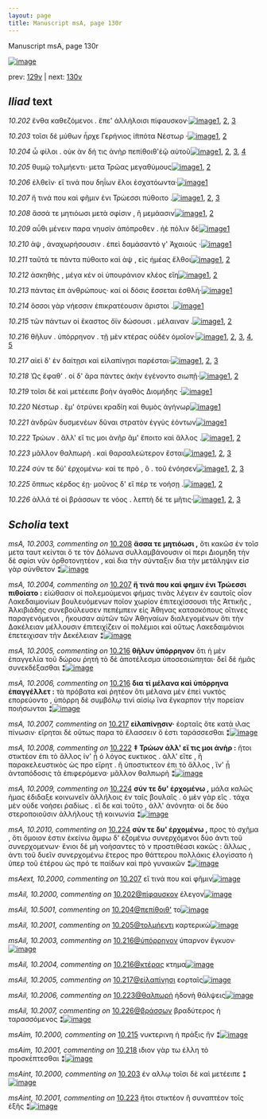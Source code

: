 ```yaml
---
layout: page
title: Manuscript msA, page 130r
---
```


Manuscript msA, page 130r

[![image](http://www.homermultitext.org/iipsrv?OBJ=IIP,1.0&FIF=/project/homer/pyramidal/deepzoom/hmt/vaimg/2017a/VA130RN_0302.tif&WID=100&CVT=JPEG)](http://www.homermultitext.org/ict2/?urn=urn:cite2:hmt:vaimg.2017a:VA130RN_0302)

prev:  [129v](../129v/) | next:  [130v](../130v/)

## *Iliad* text

*10.202* <a id="10.202"/> ἔνθα καθεζόμενοι . ἔπε' ἀλλήλοισι πίφαυσκον·[![image](http://www.homermultitext.org/iipsrv?OBJ=IIP,1.0&FIF=/project/homer/pyramidal/deepzoom/hmt/vaimg/2017a/VA130RN_0302.tif&RGN=0.1692,0.2006,0.4254,0.0323&WID=1000&CVT=JPEG)](http://www.homermultitext.org/ict2/?urn=urn:cite2:hmt:vaimg.2017a:VA130RN_0302@0.1692,0.2006,0.4254,0.0323)[1](#msAil_10.2000), [2](#msA_10.1), [3](#msA_10.2000)

*10.203* <a id="10.203"/> τοῖσι δὲ μύθων ἦρχε Γερήνιος ἱ̈ππότα Νέστωρ ·[![image](http://www.homermultitext.org/iipsrv?OBJ=IIP,1.0&FIF=/project/homer/pyramidal/deepzoom/hmt/vaimg/2017a/VA130RN_0302.tif&RGN=0.1642,0.2276,0.4254,0.0248&WID=1000&CVT=JPEG)](http://www.homermultitext.org/ict2/?urn=urn:cite2:hmt:vaimg.2017a:VA130RN_0302@0.1642,0.2276,0.4254,0.0248)[1](#msAint_10.2000), [2](#msA_10.1)

*10.204* <a id="10.204"/> ὦ φίλοι . οὐκ ὰν δή τις ἀνὴρ πεπίθοιθ'ἑῷ αὐτοῦ[![image](http://www.homermultitext.org/iipsrv?OBJ=IIP,1.0&FIF=/project/homer/pyramidal/deepzoom/hmt/vaimg/2017a/VA130RN_0302.tif&RGN=0.1612,0.2434,0.4294,0.027&WID=1000&CVT=JPEG)](http://www.homermultitext.org/ict2/?urn=urn:cite2:hmt:vaimg.2017a:VA130RN_0302@0.1612,0.2434,0.4294,0.027)[1](#msA_10.2001), [2](#msA_10.1), [3](#msAil_10.5001), [4](#msA_10.2002)

*10.205* <a id="10.205"/> θυμῷ τολμήεντι· μετα Τρῶας μεγαθύμους[![image](http://www.homermultitext.org/iipsrv?OBJ=IIP,1.0&FIF=/project/homer/pyramidal/deepzoom/hmt/vaimg/2017a/VA130RN_0302.tif&RGN=0.1622,0.2637,0.4084,0.027&WID=1000&CVT=JPEG)](http://www.homermultitext.org/ict2/?urn=urn:cite2:hmt:vaimg.2017a:VA130RN_0302@0.1622,0.2637,0.4084,0.027)[1](#msAil_10.2001), [2](#msA_10.1)

*10.206* <a id="10.206"/> ἐλθεῖν· εἴ τινά που δηΐων ἕλοι ἐσχατόωντα·[![image](http://www.homermultitext.org/iipsrv?OBJ=IIP,1.0&FIF=/project/homer/pyramidal/deepzoom/hmt/vaimg/2017a/VA130RN_0302.tif&RGN=0.1602,0.281,0.4224,0.0308&WID=1000&CVT=JPEG)](http://www.homermultitext.org/ict2/?urn=urn:cite2:hmt:vaimg.2017a:VA130RN_0302@0.1602,0.281,0.4224,0.0308)[1](#msA_10.1)

*10.207* <a id="10.207"/> ἤ τινά που καὶ φῆμιν ἐνι Τρώεσσι πύθοιτο .[![image](http://www.homermultitext.org/iipsrv?OBJ=IIP,1.0&FIF=/project/homer/pyramidal/deepzoom/hmt/vaimg/2017a/VA130RN_0302.tif&RGN=0.1572,0.305,0.4084,0.0218&WID=1000&CVT=JPEG)](http://www.homermultitext.org/ict2/?urn=urn:cite2:hmt:vaimg.2017a:VA130RN_0302@0.1572,0.305,0.4084,0.0218)[1](#msAext_10.2000), [2](#msA_10.2004), [3](#msA_10.1)

*10.208* <a id="10.208"/> ἄσσά τε μητιόωσι μετὰ σφίσιν , ἢ μεμάασιν[![image](http://www.homermultitext.org/iipsrv?OBJ=IIP,1.0&FIF=/project/homer/pyramidal/deepzoom/hmt/vaimg/2017a/VA130RN_0302.tif&RGN=0.1572,0.3231,0.4084,0.024&WID=1000&CVT=JPEG)](http://www.homermultitext.org/ict2/?urn=urn:cite2:hmt:vaimg.2017a:VA130RN_0302@0.1572,0.3231,0.4084,0.024)[1](#msA_10.2003), [2](#msA_10.1)

*10.209* <a id="10.209"/> αὖθι μένειν παρα νηυσὶν ἀπόπροθεν . ἠὲ πόλιν δὲ[![image](http://www.homermultitext.org/iipsrv?OBJ=IIP,1.0&FIF=/project/homer/pyramidal/deepzoom/hmt/vaimg/2017a/VA130RN_0302.tif&RGN=0.1612,0.3411,0.4424,0.024&WID=1000&CVT=JPEG)](http://www.homermultitext.org/ict2/?urn=urn:cite2:hmt:vaimg.2017a:VA130RN_0302@0.1612,0.3411,0.4424,0.024)[1](#msA_10.1)

*10.210* <a id="10.210"/> ὰψ , ἀναχωρήσουσιν . ἐπεὶ δαμάσαντό γ' Ἀχαιούς ·[![image](http://www.homermultitext.org/iipsrv?OBJ=IIP,1.0&FIF=/project/homer/pyramidal/deepzoom/hmt/vaimg/2017a/VA130RN_0302.tif&RGN=0.1602,0.3584,0.4284,0.0293&WID=1000&CVT=JPEG)](http://www.homermultitext.org/ict2/?urn=urn:cite2:hmt:vaimg.2017a:VA130RN_0302@0.1602,0.3584,0.4284,0.0293)[1](#msA_10.1)

*10.211* <a id="10.211"/> ταῦτά τε πὰντα πύθοιτο καὶ ὰψ , εἰς ἡμέας ἔλθοι[![image](http://www.homermultitext.org/iipsrv?OBJ=IIP,1.0&FIF=/project/homer/pyramidal/deepzoom/hmt/vaimg/2017a/VA130RN_0302.tif&RGN=0.1572,0.3832,0.4384,0.024&WID=1000&CVT=JPEG)](http://www.homermultitext.org/ict2/?urn=urn:cite2:hmt:vaimg.2017a:VA130RN_0302@0.1572,0.3832,0.4384,0.024)[1](#msA_10.1), [2](#msAil_10.5002)

*10.212* <a id="10.212"/> ἀσκηθὴς , μέγα κέν οἱ ὑπουράνιον κλέος εἴη[![image](http://www.homermultitext.org/iipsrv?OBJ=IIP,1.0&FIF=/project/homer/pyramidal/deepzoom/hmt/vaimg/2017a/VA130RN_0302.tif&RGN=0.1552,0.4035,0.4244,0.024&WID=1000&CVT=JPEG)](http://www.homermultitext.org/ict2/?urn=urn:cite2:hmt:vaimg.2017a:VA130RN_0302@0.1552,0.4035,0.4244,0.024)[1](#msAil_10.2002), [2](#msA_10.1)

*10.213* <a id="10.213"/> πάντας ἐπ ἀνθρώπους· καί οἱ δόσις ἔσσεται ἐσθλή·[![image](http://www.homermultitext.org/iipsrv?OBJ=IIP,1.0&FIF=/project/homer/pyramidal/deepzoom/hmt/vaimg/2017a/VA130RN_0302.tif&RGN=0.1552,0.4177,0.4444,0.024&WID=1000&CVT=JPEG)](http://www.homermultitext.org/ict2/?urn=urn:cite2:hmt:vaimg.2017a:VA130RN_0302@0.1552,0.4177,0.4444,0.024)[1](#msA_10.1)

*10.214* <a id="10.214"/> ὅσσοι γὰρ νήεσσιν ἐπικρατέουσιν ἄριστοι .[![image](http://www.homermultitext.org/iipsrv?OBJ=IIP,1.0&FIF=/project/homer/pyramidal/deepzoom/hmt/vaimg/2017a/VA130RN_0302.tif&RGN=0.1542,0.4403,0.3674,0.024&WID=1000&CVT=JPEG)](http://www.homermultitext.org/ict2/?urn=urn:cite2:hmt:vaimg.2017a:VA130RN_0302@0.1542,0.4403,0.3674,0.024)[1](#msA_10.1)

*10.215* <a id="10.215"/> τῶν πάντων οἱ ἕκαστος ὄϊν δώσουσι . μέλαιναν .[![image](http://www.homermultitext.org/iipsrv?OBJ=IIP,1.0&FIF=/project/homer/pyramidal/deepzoom/hmt/vaimg/2017a/VA130RN_0302.tif&RGN=0.1532,0.4591,0.4404,0.0255&WID=1000&CVT=JPEG)](http://www.homermultitext.org/ict2/?urn=urn:cite2:hmt:vaimg.2017a:VA130RN_0302@0.1532,0.4591,0.4404,0.0255)[1](#msAim_10.2000), [2](#msA_10.1)

*10.216* <a id="10.216"/> θῆλυν . ὑπόρρηνον . τῇ μὲν κτέρας οὐδὲν ὁμοῖον·[![image](http://www.homermultitext.org/iipsrv?OBJ=IIP,1.0&FIF=/project/homer/pyramidal/deepzoom/hmt/vaimg/2017a/VA130RN_0302.tif&RGN=0.1532,0.4778,0.4484,0.0225&WID=1000&CVT=JPEG)](http://www.homermultitext.org/ict2/?urn=urn:cite2:hmt:vaimg.2017a:VA130RN_0302@0.1532,0.4778,0.4484,0.0225)[1](#msAil_10.2004), [2](#msA_10.2006), [3](#msAil_10.2003), [4](#msA_10.1), [5](#msA_10.2005)

*10.217* <a id="10.217"/> αἰεὶ δ' ἐν δαίτῃσι καὶ εἰλαπίνῃσι παρέσται·[![image](http://www.homermultitext.org/iipsrv?OBJ=IIP,1.0&FIF=/project/homer/pyramidal/deepzoom/hmt/vaimg/2017a/VA130RN_0302.tif&RGN=0.1481,0.4966,0.4164,0.0225&WID=1000&CVT=JPEG)](http://www.homermultitext.org/ict2/?urn=urn:cite2:hmt:vaimg.2017a:VA130RN_0302@0.1481,0.4966,0.4164,0.0225)[1](#msAil_10.2005), [2](#msA_10.2007), [3](#msA_10.1)

*10.218* <a id="10.218"/> Ὡς ἔφαθ' . οἱ δ' ἄρα πάντες ἀκὴν ἐγένοντο σιωπῇ·[![image](http://www.homermultitext.org/iipsrv?OBJ=IIP,1.0&FIF=/project/homer/pyramidal/deepzoom/hmt/vaimg/2017a/VA130RN_0302.tif&RGN=0.1512,0.5154,0.4595,0.0225&WID=1000&CVT=JPEG)](http://www.homermultitext.org/ict2/?urn=urn:cite2:hmt:vaimg.2017a:VA130RN_0302@0.1512,0.5154,0.4595,0.0225)[1](#msAim_10.2001), [2](#msA_10.1)

*10.219* <a id="10.219"/> τοῖσι δὲ καὶ μετέειπε βοὴν ἀγαθὸς Διομήδης ·[![image](http://www.homermultitext.org/iipsrv?OBJ=IIP,1.0&FIF=/project/homer/pyramidal/deepzoom/hmt/vaimg/2017a/VA130RN_0302.tif&RGN=0.1542,0.5364,0.4344,0.0225&WID=1000&CVT=JPEG)](http://www.homermultitext.org/ict2/?urn=urn:cite2:hmt:vaimg.2017a:VA130RN_0302@0.1542,0.5364,0.4344,0.0225)[1](#msA_10.1)

*10.220* <a id="10.220"/> Νέστωρ . ἒμ' ὀτρύνει κραδίη καὶ θυμὸς ἀγήνωρ[![image](http://www.homermultitext.org/iipsrv?OBJ=IIP,1.0&FIF=/project/homer/pyramidal/deepzoom/hmt/vaimg/2017a/VA130RN_0302.tif&RGN=0.1532,0.5545,0.4344,0.0225&WID=1000&CVT=JPEG)](http://www.homermultitext.org/ict2/?urn=urn:cite2:hmt:vaimg.2017a:VA130RN_0302@0.1532,0.5545,0.4344,0.0225)[1](#msA_10.1)

*10.221* <a id="10.221"/> ἀνδρῶν δυσμενέων δῦναι στρατὸν ἐγγὺς ἐόντων[![image](http://www.homermultitext.org/iipsrv?OBJ=IIP,1.0&FIF=/project/homer/pyramidal/deepzoom/hmt/vaimg/2017a/VA130RN_0302.tif&RGN=0.1542,0.5725,0.4575,0.0263&WID=1000&CVT=JPEG)](http://www.homermultitext.org/ict2/?urn=urn:cite2:hmt:vaimg.2017a:VA130RN_0302@0.1542,0.5725,0.4575,0.0263)[1](#msA_10.1)

*10.222* <a id="10.222"/> Τρώων . ἂλλ' εἴ τις μοι ἀνῆρ ἅμ' ἕποιτο καὶ ἄλλος .[![image](http://www.homermultitext.org/iipsrv?OBJ=IIP,1.0&FIF=/project/homer/pyramidal/deepzoom/hmt/vaimg/2017a/VA130RN_0302.tif&RGN=0.1522,0.5913,0.4575,0.0263&WID=1000&CVT=JPEG)](http://www.homermultitext.org/ict2/?urn=urn:cite2:hmt:vaimg.2017a:VA130RN_0302@0.1522,0.5913,0.4575,0.0263)[1](#msA_10.1), [2](#msA_10.2008)

*10.223* <a id="10.223"/> μᾶλλον θαλπωρὴ . καὶ θαρσαλεώτερον ἔσται[![image](http://www.homermultitext.org/iipsrv?OBJ=IIP,1.0&FIF=/project/homer/pyramidal/deepzoom/hmt/vaimg/2017a/VA130RN_0302.tif&RGN=0.1532,0.6116,0.4134,0.027&WID=1000&CVT=JPEG)](http://www.homermultitext.org/ict2/?urn=urn:cite2:hmt:vaimg.2017a:VA130RN_0302@0.1532,0.6116,0.4134,0.027)[1](#msAil_10.2006), [2](#msA_10.1), [3](#msAint_10.2001)

*10.224* <a id="10.224"/> σύν τε δύ' ἐρχομένω· καί τε πρὸ , ὃ . τοῦ ἐνόησεν[![image](http://www.homermultitext.org/iipsrv?OBJ=IIP,1.0&FIF=/project/homer/pyramidal/deepzoom/hmt/vaimg/2017a/VA130RN_0302.tif&RGN=0.1552,0.6304,0.4184,0.027&WID=1000&CVT=JPEG)](http://www.homermultitext.org/ict2/?urn=urn:cite2:hmt:vaimg.2017a:VA130RN_0302@0.1552,0.6304,0.4184,0.027)[1](#msA_10.2010), [2](#msA_10.1), [3](#msA_10.2009)

*10.225* <a id="10.225"/> ὅππως κέρδος έῃ· μοῦνος δ' εἴ πέρ τε νοήσῃ .[![image](http://www.homermultitext.org/iipsrv?OBJ=IIP,1.0&FIF=/project/homer/pyramidal/deepzoom/hmt/vaimg/2017a/VA130RN_0302.tif&RGN=0.1552,0.6521,0.4234,0.0233&WID=1000&CVT=JPEG)](http://www.homermultitext.org/ict2/?urn=urn:cite2:hmt:vaimg.2017a:VA130RN_0302@0.1552,0.6521,0.4234,0.0233)[1](#msA_10.2012), [2](#msA_10.1)

*10.226* <a id="10.226"/> ἀλλά τέ οἱ βράσσων τε νόος . λεπτὴ δέ τε μῆτις·[![image](http://www.homermultitext.org/iipsrv?OBJ=IIP,1.0&FIF=/project/homer/pyramidal/deepzoom/hmt/vaimg/2017a/VA130RN_0302.tif&RGN=0.1552,0.6679,0.4124,0.0255&WID=1000&CVT=JPEG)](http://www.homermultitext.org/ict2/?urn=urn:cite2:hmt:vaimg.2017a:VA130RN_0302@0.1552,0.6679,0.4124,0.0255)[1](#msA_10.2013), [2](#msAil_10.2007), [3](#msA_10.1)

## *Scholia* text

*msA, 10.2003, commenting on* [10.208](#10.208)  <a id="msA_10.2003"/> **ἄσσα τε μητιόωσι ,** ὄτι κακῶσ ἐν τοῖσ μετα ταυτ κείνται ὅ τε τὸν Δόλωνα συλλαμβάνουσιν οἱ περι Διομηδη τὴν δὲ σφίσι νῦν ὀρθοτονητέον , καὶ δια τὴν σύνταξιν δια τὴν μετάληψιν εἰσ γὰρ σύνθετον ⁑[![image](http://www.homermultitext.org/iipsrv?OBJ=IIP,1.0&FIF=/project/homer/pyramidal/deepzoom/hmt/vaimg/2017a/VA130RN_0302.tif&RGN=0.161,0.1638,0.668,0.0346&WID=1000&CVT=JPEG)](http://www.homermultitext.org/ict2/?urn=urn:cite2:hmt:vaimg.2017a:VA130RN_0302@0.161,0.1638,0.668,0.0346)

*msA, 10.2004, commenting on* [10.207](#10.207)  <a id="msA_10.2004"/> **ἥ τινά που καὶ φημιν ἐνι Τρώεσσι πιθοίατο :** εἰώθασιν οἱ πολεμούμενοι φήμας τινὰς λέγειν ἐν εαυτοῖς οἶον Λακεδαιμονίων βουλευόμενων ποῖον χωρίον ἐπιτειχίσσουσι τῆς Ἀττικῆς , Ἀλκιβιάδης συνεβούλευσεν πεπέμπειν εἰς Ἀθηνας κατασκόπους οἵτινες παραγενόμενοι , ἤκουσαν αὐτῶν τῶν Ἀθηναίων διαλεγομένων ὅτι τὴν Δακέλειαν μέλλουσιν ἐπιτειχίζειν οἱ πολέμιοι καὶ οὕτως Λακεδαιμόνιοι ἐπετειχισαν τὴν Δεκέλειαν ⁑[![image](http://www.homermultitext.org/iipsrv?OBJ=IIP,1.0&FIF=/project/homer/pyramidal/deepzoom/hmt/vaimg/2017a/VA130RN_0302.tif&RGN=0.417,0.1803,0.403,0.1089&WID=1000&CVT=JPEG)](http://www.homermultitext.org/ict2/?urn=urn:cite2:hmt:vaimg.2017a:VA130RN_0302@0.417,0.1803,0.403,0.1089)

*msA, 10.2005, commenting on* [10.216](#10.216)  <a id="msA_10.2005"/> **θῆλυν ὑπόρρηνον** ὅτι ἡ μὲν ἐπαγγελία τοῦ δώρου ῥητή τὸ δὲ ἀποτέλεσμα ὑποσεσιώπηται· δεῖ δὲ ἡμᾶς συνεκδέξασθαι ⁑[![image](http://www.homermultitext.org/iipsrv?OBJ=IIP,1.0&FIF=/project/homer/pyramidal/deepzoom/hmt/vaimg/2017a/VA130RN_0302.tif&RGN=0.579,0.2847,0.229,0.0391&WID=1000&CVT=JPEG)](http://www.homermultitext.org/ict2/?urn=urn:cite2:hmt:vaimg.2017a:VA130RN_0302@0.579,0.2847,0.229,0.0391)

*msA, 10.2006, commenting on* [10.216](#10.216)  <a id="msA_10.2006"/> **δια τί μέλανα καὶ ὑπόρρηνα ἐπαγγέλλετ :** τὰ πρόβατα καὶ ῥητέον ὅτι μέλανα μὲν ἐπεὶ νυκτὸς επορεύοντο , ὑπόρρη δὲ συμβόλῳ τινὶ αἰσίῳ ἵνα ἔγκαρπον τὴν πορείαν ποιήσωνται ⁑[![image](http://www.homermultitext.org/iipsrv?OBJ=IIP,1.0&FIF=/project/homer/pyramidal/deepzoom/hmt/vaimg/2017a/VA130RN_0302.tif&RGN=0.591,0.3223,0.22,0.0571&WID=1000&CVT=JPEG)](http://www.homermultitext.org/ict2/?urn=urn:cite2:hmt:vaimg.2017a:VA130RN_0302@0.591,0.3223,0.22,0.0571)

*msA, 10.2007, commenting on* [10.217](#10.217)  <a id="msA_10.2007"/> **εἰλαπίνῃσιν·** ἑορταῖς ὅτε κατὰ ιλας πίνωσιν· εἴρηται δὲ οὕτως παρα τὸ ἔλασσειν ὅ ἐστι ταράσσεσθαι ⁑[![image](http://www.homermultitext.org/iipsrv?OBJ=IIP,1.0&FIF=/project/homer/pyramidal/deepzoom/hmt/vaimg/2017a/VA130RN_0302.tif&RGN=0.597,0.3802,0.218,0.0368&WID=1000&CVT=JPEG)](http://www.homermultitext.org/ict2/?urn=urn:cite2:hmt:vaimg.2017a:VA130RN_0302@0.597,0.3802,0.218,0.0368)

*msA, 10.2008, commenting on* [10.222](#10.222)  <a id="msA_10.2008"/> **‡ Τρώων ἀλλ' εἴ τις μοι ἀνὴρ :** ἤτοι στικτέον ἐπι τὸ ἄλλος ίν' ᾖ ὁ λόγος ευκτικος . ἀλλ' εἴτε , ἣ παρακελευστικὸς ὡς προ εἴρητ . ἢ ὑποστικτεον ἐπι τὸ ἄλλος , ἵν' ᾗ ἀνταπόδοσις τὰ ἐπιφερόμενα· μᾶλλον θαλπωρὴ ⁑[![image](http://www.homermultitext.org/iipsrv?OBJ=IIP,1.0&FIF=/project/homer/pyramidal/deepzoom/hmt/vaimg/2017a/VA130RN_0302.tif&RGN=0.128,0.7122,0.669,0.0293&WID=1000&CVT=JPEG)](http://www.homermultitext.org/ict2/?urn=urn:cite2:hmt:vaimg.2017a:VA130RN_0302@0.128,0.7122,0.669,0.0293)

*msA, 10.2009, commenting on* [10.224](#10.224)  <a id="msA_10.2009"/> **σύν τε δυ' ἐρχομένω ,** μάλα καλῶς ἡμας ἐδιδαξε κοινωνεῖν ἀλλήλοις ἐν ταῖς βουλαῖς . ὁ μὲν γὰρ εῖς . τάχα μὲν οὐδε νοήσει ῥαδίως . εῖ δε καὶ τοῦτο , ἀλλ' ἀνόνητα· οἱ δε δύο στεροποιοῦσιν ἀλλήλους τῇ κοινωνία ⁑[![image](http://www.homermultitext.org/iipsrv?OBJ=IIP,1.0&FIF=/project/homer/pyramidal/deepzoom/hmt/vaimg/2017a/VA130RN_0302.tif&RGN=0.154,0.725,0.642,0.0391&WID=1000&CVT=JPEG)](http://www.homermultitext.org/ict2/?urn=urn:cite2:hmt:vaimg.2017a:VA130RN_0302@0.154,0.725,0.642,0.0391)

*msA, 10.2010, commenting on* [10.224](#10.224)  <a id="msA_10.2010"/> **σύν τε δυ' ἐρχομένω ,** προς τὸ σχῆμα , ὅτι ὅμοιον ἐστιν ἐκείνω ἄμφω δ' ἑζομένω συνερχόμενοι δύο ἀντι τοῦ συνερχομενων· ἕνιοι δὲ μὴ νοήσαντες τὸ ν προστιθέασι κακῶς : ἄλλως , ἀντι τοῦ δυεῖν συνερχομένω ἕτερος προ θάττερου πολλάκις ἐλογίσατο ἡ ὑπερ τοῦ ἑτέρου ὡς πρό τε παίδων καὶ πρὸ γυναικῶν ⁑[![image](http://www.homermultitext.org/iipsrv?OBJ=IIP,1.0&FIF=/project/homer/pyramidal/deepzoom/hmt/vaimg/2017a/VA130RN_0302.tif&RGN=0.144,0.7476,0.659,0.0391&WID=1000&CVT=JPEG)](http://www.homermultitext.org/ict2/?urn=urn:cite2:hmt:vaimg.2017a:VA130RN_0302@0.144,0.7476,0.659,0.0391)

*msAext, 10.2000, commenting on* [10.207](#10.207)  <a id="msAext_10.2000"/> εἴ τινά που καὶ φῆμιν[![image](http://www.homermultitext.org/iipsrv?OBJ=IIP,1.0&FIF=/project/homer/pyramidal/deepzoom/hmt/vaimg/2017a/VA130RN_0302.tif&RGN=0.822,0.3133,0.041,0.018&WID=1000&CVT=JPEG)](http://www.homermultitext.org/ict2/?urn=urn:cite2:hmt:vaimg.2017a:VA130RN_0302@0.822,0.3133,0.041,0.018)

*msAil, 10.2000, commenting on* [10.202@πίφαυσκον](#10.202@πίφαυσκον)  <a id="msAil_10.2000"/> έλεγον[![image](http://www.homermultitext.org/iipsrv?OBJ=IIP,1.0&FIF=/project/homer/pyramidal/deepzoom/hmt/vaimg/2017a/VA130RN_0302.tif&RGN=0.525,0.2029,0.041,0.0158&WID=1000&CVT=JPEG)](http://www.homermultitext.org/ict2/?urn=urn:cite2:hmt:vaimg.2017a:VA130RN_0302@0.525,0.2029,0.041,0.0158)

*msAil, 10.5001, commenting on* [10.204@πεπίθοιθ'](#10.204@πεπίθοιθ')  <a id="msAil_10.5001"/> το[![image](http://www.homermultitext.org/iipsrv?OBJ=IIP,1.0&FIF=/project/homer/pyramidal/deepzoom/hmt/vaimg/2017a/VA130RN_0302.tif&RGN=0.488,0.2494,0.032,0.0068&WID=1000&CVT=JPEG)](http://www.homermultitext.org/ict2/?urn=urn:cite2:hmt:vaimg.2017a:VA130RN_0302@0.488,0.2494,0.032,0.0068)

*msAil, 10.2001, commenting on* [10.205@τολμήεντι](#10.205@τολμήεντι)  <a id="msAil_10.2001"/> καρτερικὼ[![image](http://www.homermultitext.org/iipsrv?OBJ=IIP,1.0&FIF=/project/homer/pyramidal/deepzoom/hmt/vaimg/2017a/VA130RN_0302.tif&RGN=0.247,0.2615,0.069,0.0135&WID=1000&CVT=JPEG)](http://www.homermultitext.org/ict2/?urn=urn:cite2:hmt:vaimg.2017a:VA130RN_0302@0.247,0.2615,0.069,0.0135)

*msAil, 10.2003, commenting on* [10.216@ὑπόρρηνον](#10.216@ὑπόρρηνον)  <a id="msAil_10.2003"/> ύπαρνον ἔγκυον·[![image](http://www.homermultitext.org/iipsrv?OBJ=IIP,1.0&FIF=/project/homer/pyramidal/deepzoom/hmt/vaimg/2017a/VA130RN_0302.tif&RGN=0.24,0.4733,0.096,0.0143&WID=1000&CVT=JPEG)](http://www.homermultitext.org/ict2/?urn=urn:cite2:hmt:vaimg.2017a:VA130RN_0302@0.24,0.4733,0.096,0.0143)

*msAil, 10.2004, commenting on* [10.216@κτέρας](#10.216@κτέρας)  <a id="msAil_10.2004"/> κτημα[![image](http://www.homermultitext.org/iipsrv?OBJ=IIP,1.0&FIF=/project/homer/pyramidal/deepzoom/hmt/vaimg/2017a/VA130RN_0302.tif&RGN=0.419,0.4748,0.055,0.0143&WID=1000&CVT=JPEG)](http://www.homermultitext.org/ict2/?urn=urn:cite2:hmt:vaimg.2017a:VA130RN_0302@0.419,0.4748,0.055,0.0143)

*msAil, 10.2005, commenting on* [10.217@εἰλαπίνῃσι](#10.217@εἰλαπίνῃσι)  <a id="msAil_10.2005"/> εορταῖς[![image](http://www.homermultitext.org/iipsrv?OBJ=IIP,1.0&FIF=/project/homer/pyramidal/deepzoom/hmt/vaimg/2017a/VA130RN_0302.tif&RGN=0.398,0.4944,0.055,0.0143&WID=1000&CVT=JPEG)](http://www.homermultitext.org/ict2/?urn=urn:cite2:hmt:vaimg.2017a:VA130RN_0302@0.398,0.4944,0.055,0.0143)

*msAil, 10.2006, commenting on* [10.223@θαλπωρὴ](#10.223@θαλπωρὴ)  <a id="msAil_10.2006"/> ἡδονὴ θάλψεις[![image](http://www.homermultitext.org/iipsrv?OBJ=IIP,1.0&FIF=/project/homer/pyramidal/deepzoom/hmt/vaimg/2017a/VA130RN_0302.tif&RGN=0.245,0.6116,0.072,0.0143&WID=1000&CVT=JPEG)](http://www.homermultitext.org/ict2/?urn=urn:cite2:hmt:vaimg.2017a:VA130RN_0302@0.245,0.6116,0.072,0.0143)

*msAil, 10.2007, commenting on* [10.226@βράσσων](#10.226@βράσσων)  <a id="msAil_10.2007"/> βραδύτερος ἠ ταρασσόμενος ⁑[![image](http://www.homermultitext.org/iipsrv?OBJ=IIP,1.0&FIF=/project/homer/pyramidal/deepzoom/hmt/vaimg/2017a/VA130RN_0302.tif&RGN=0.272,0.6634,0.092,0.0188&WID=1000&CVT=JPEG)](http://www.homermultitext.org/ict2/?urn=urn:cite2:hmt:vaimg.2017a:VA130RN_0302@0.272,0.6634,0.092,0.0188)

*msAim, 10.2000, commenting on* [10.215](#10.215)  <a id="msAim_10.2000"/> νυκτερινη ἡ πράξις ἤν ⁑[![image](http://www.homermultitext.org/iipsrv?OBJ=IIP,1.0&FIF=/project/homer/pyramidal/deepzoom/hmt/vaimg/2017a/VA130RN_0302.tif&RGN=0.583,0.4606,0.081,0.0255&WID=1000&CVT=JPEG)](http://www.homermultitext.org/ict2/?urn=urn:cite2:hmt:vaimg.2017a:VA130RN_0302@0.583,0.4606,0.081,0.0255)

*msAim, 10.2001, commenting on* [10.218](#10.218)  <a id="msAim_10.2001"/> ιδιον γὰρ τω ἐλλη τὸ προσκἐπτεσθαι ⁑[![image](http://www.homermultitext.org/iipsrv?OBJ=IIP,1.0&FIF=/project/homer/pyramidal/deepzoom/hmt/vaimg/2017a/VA130RN_0302.tif&RGN=0.594,0.5139,0.081,0.0255&WID=1000&CVT=JPEG)](http://www.homermultitext.org/ict2/?urn=urn:cite2:hmt:vaimg.2017a:VA130RN_0302@0.594,0.5139,0.081,0.0255)

*msAint, 10.2000, commenting on* [10.203](#10.203)  <a id="msAint_10.2000"/> ἐν αλλῳ τοῖσι δὲ καὶ μετέειπε ⁑[![image](http://www.homermultitext.org/iipsrv?OBJ=IIP,1.0&FIF=/project/homer/pyramidal/deepzoom/hmt/vaimg/2017a/VA130RN_0302.tif&RGN=0.112,0.2246,0.051,0.0353&WID=1000&CVT=JPEG)](http://www.homermultitext.org/ict2/?urn=urn:cite2:hmt:vaimg.2017a:VA130RN_0302@0.112,0.2246,0.051,0.0353)

*msAint, 10.2001, commenting on* [10.223](#10.223)  <a id="msAint_10.2001"/> ἤτοι στικτέον ἢ συναπτέον τοῖς ἑξῆς ⁑[![image](http://www.homermultitext.org/iipsrv?OBJ=IIP,1.0&FIF=/project/homer/pyramidal/deepzoom/hmt/vaimg/2017a/VA130RN_0302.tif&RGN=0.078,0.6161,0.079,0.0353&WID=1000&CVT=JPEG)](http://www.homermultitext.org/ict2/?urn=urn:cite2:hmt:vaimg.2017a:VA130RN_0302@0.078,0.6161,0.079,0.0353)